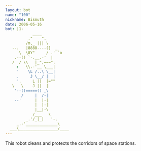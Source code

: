 ```yaml
---
layout: bot
name: "100"
nickname: Bismuth
date: 2006-05-16
bot: |1-
            ____            
          ."    ".          
         /m,_ ||| \         
   --.   |8888----(]  _     
      \  \8Y"     / .' `o   
    .--() `-.__.-'  |       
   /  / \\   |_",===";      
     :   \\.-'__ \___|      
     '    \L /..\ \__|      
     .     J \__/ |  |      
     '.     L ||  |=""      
   \   \    J ||  |         
    '--()=====() _\         
       /     |  /-|         
    --'      |  |-|         
             |  |-|         
             |__|-\         
            /___   \        
         _.'/_|_|   '-.     
     _.-'______________\    
  ___\_________________/____
---
```

This robot cleans and protects the corridors of space stations.